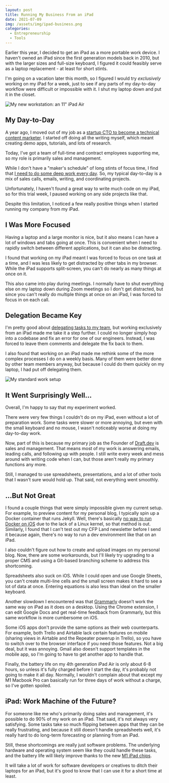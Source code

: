 ```yaml
---
layout: post
title: Running My Business From an iPad
date: 2021-07-09
img: /assets/img/ipad-business.png
categories:
  - Entrepreneurship
  - Tools
---
```


Earlier this year, I decided to get an iPad as a more portable work device. I haven't owned an iPad since the first generation models back in 2010, but with the larger sizes and full-size keyboard, I figured it could feasibly serve as a laptop replacement - at least for short stints.

I'm going on a vacation later this month, so I figured I would try *exclusively* working on my iPad for a week, just to see if any parts of my day-to-day workflow were difficult or impossible with it. I shut my laptop down and put it in the closet.

![My new workstation: an 11" iPad Air](https://i.imgur.com/xHCtk1u.jpg)

## My Day-to-Day

A year ago, I moved out of my job as a [startup CTO to become a technical content marketer](/posts/cto-writer). I started off doing all the writing myself, which meant creating demo apps, tutorials, and lots of research.

Today, I've got a team of full-time and contract employees supporting me, so my role is primarily sales and management.

While I don't have a "maker's schedule" of long stints of focus time, I find that [I need to do some deep work every day](/posts/maximizing-for-energy). So, my typical day-to-day is a mix of sales calls, emails, writing, and coordinating projects.

Unfortunately, I haven't found a great way to write much code on my iPad, so for this trial week, I paused working on any side projects like that.

Despite this limitation, I noticed a few really positive things when I started running my company from my iPad. 

## I Was More Focused

Having a laptop and a large monitor is nice, but it also means I can have a lot of windows and tabs going at once. This is convenient when I need to rapidly switch between different applications, but it can also be distracting.

I found that working on my iPad meant I was forced to focus on one task at a time, and I was less likely to get distracted by other tabs in my browser. While the iPad supports split-screen, you can't do nearly as many things at once on it.

This also came into play during meetings. I normally have to shut everything else on my laptop down during Zoom meetings so I don't get distracted, but since you can't really do multiple things at once on an iPad, I was forced to focus in on each call.

## Delegation Became Key

I'm pretty good about [delegating tasks to my team](https://www.karllhughes.com/posts/scaling-services), but working exclusively from an iPad made me take it a step further. I could no longer simply hop into a codebase and fix an error for one of our engineers. Instead, I was forced to leave them comments and delegate the fix back to them.

I also found that working on an iPad made me rethink some of the more complex processes I do on a weekly basis. Many of them were better done by other team members anyway, but because I could do them quickly on my laptop, I had put off delegating them.

![My standard work setup](https://i.imgur.com/SI1zRZD.jpg)

## It Went Surprisingly Well...

Overall, I'm happy to say that my experiment worked.

There were very few things I couldn't do on my iPad, even without a lot of preparation work. Some tasks were slower or more annoying, but even with the small keyboard and no mouse, I wasn't noticeably worse at doing my day-to-day work.

Now, part of this is because my primary job as the Founder of [Draft.dev](http://draft.dev) is sales and management. That means most of my work is answering emails, leading calls, and following up with people. I still write every week and mess around with writing code when I can, but those aren't really my primary functions any more.

Still, I managed to use spreadsheets, presentations, and a lot of other tools that I wasn't sure would hold up. That said, not everything went smoothly.

## ...But Not Great

I found a couple things that were simply impossible given my current setup. For example, to preview content for my personal blog, I typically spin up a Docker container that runs Jekyll. Well, there's basically [no way to run Docker on iOS](https://www.reddit.com/r/docker/comments/js3s2o/docker_on_ipad_102_8th_gen_128gb/) due to the lack of a Linux kernel, so that method is out. Similarly, I found that I can't test out my CFP Land newsletter before I send it because again, there's no way to run a dev environment like that on an iPad.

I also couldn't figure out how to create and upload images on my personal blog. Now, there are some workarounds, but I'll likely try upgrading to a proper CMS and using a Git-based branching scheme to address this shortcoming.

Spreadsheets also suck on iOS. While I could open and use Google Sheets, you can't create multi-line cells and the small screen makes it hard to see a lot of data at once. Entering equations is also less than ideal on the smaller keyboard.

Another slowdown I encountered was that [Grammarly](https://www.grammarly.com/) doesn’t work the same way on iPad as it does on a desktop. Using the Chrome extension, I can edit Google Docs and get real-time feedback from Grammarly, but this same workflow is more cumbersome on iOS.

Some iOS apps don't provide the same options as their web counterparts. For example, both Trello and Airtable lack certain features on mobile (sharing views in Airtable and the Repeater powerup in Trello), so you have to switch over to the browser interface if you need those features. Not a big deal, but it was annoying. Gmail also doesn't support templates in the mobile app, so I'm going to have to get another app to handle that.

Finally, the battery life on my 4th generation iPad Air is only about 6-8 hours, so unless it's fully charged before I start the day, it's probably not going to make it all day. Normally, I wouldn't complain about that except my M1 Macbook Pro can basically run for three days of work without a charge, so I've gotten spoiled.

## iPad: Work Machine of the Future?

For someone like me who's primarily doing sales and management, it's possible to do 90% of my work on an iPad. That said, it's not always very satisfying. Some tasks take so much flipping between apps that they can be really frustrating, and because it still doesn't handle spreadsheets well, it's really hard to do long-term forecasting or planning from an iPad.

Still, these shortcomings are really just software problems. The underlying hardware and operating system seem like they could handle these tasks, and the battery life will likely improve thanks to the new [M1 iPad chips](https://www.apple.com/newsroom/2021/04/apple-unveils-new-ipad-pro-with-m1-chip-and-stunning-liquid-retina-xdr-display/).

It will take a lot of work for software developers or creatives to ditch their laptops for an iPad, but it's good to know that I can use it for a short time at least.
